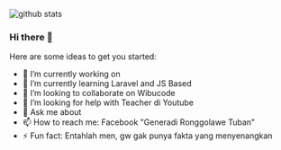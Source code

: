 ![github stats](https://github-readme-stats.vercel.app/api?username=errorcode86&show_icons=true&theme=synthwave)

### Hi there 👋
Here are some ideas to get you started:

- 🔭 I’m currently working on 
- 🌱 I’m currently learning Laravel and JS Based
- 👯 I’m looking to collaborate on Wibucode
- 🤔 I’m looking for help with Teacher di Youtube
- 💬 Ask me about 
- 📫 How to reach me: Facebook "Generadi Ronggolawe Tuban"
- ⚡ Fun fact: Entahlah men, gw gak punya fakta yang menyenangkan
